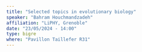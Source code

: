 ```yaml
---
title: "Selected topics in evolutionary biology"
speaker: "Bahram Houchmandzadeh"
affiliation: "LiPHY, Grenoble"
date: "23/05/2024 - 14:00"
type: bigre
where: "Pavillon Taillefer R31"
---
```

